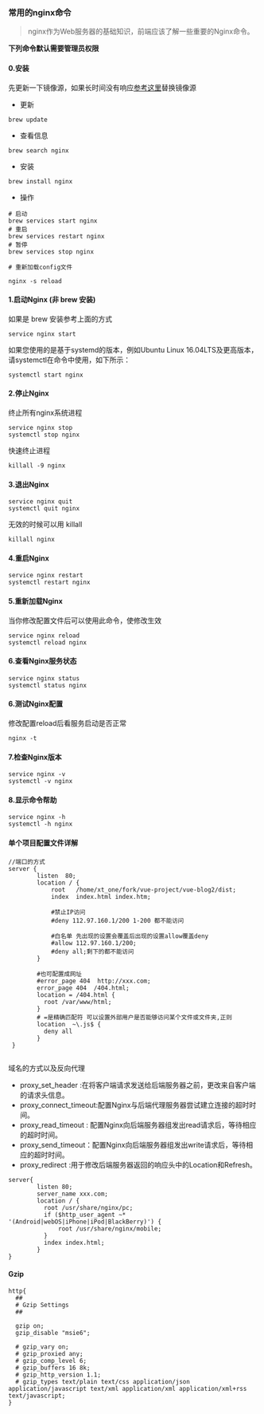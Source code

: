 ### 常用的nginx命令
> nginx作为Web服务器的基础知识，前端应该了解一些重要的Nginx命令。

**下列命令默认需要管理员权限**

#### 0.安装
先更新一下镜像源，如果长时间没有响应[参考这里](https://mirrors.tuna.tsinghua.edu.cn/help/homebrew/)替换镜像源
+ 更新
```
brew update
```
+ 查看信息

```
brew search nginx
```
+ 安装

```
brew install nginx
```
+ 操作

```
# 启动
brew services start nginx
# 重启
brew services restart nginx
# 暂停
brew services stop nginx

# 重新加载config文件

nginx -s reload
```


#### 1.启动Nginx (非 brew 安装)
如果是 brew 安装参考上面的方式
```
service nginx start
```
如果您使用的是基于systemd的版本，例如Ubuntu Linux 16.04LTS及更高版本，请systemctl在命令中使用，如下所示：
```
systemctl start nginx
```
#### 2.停止Nginx
终止所有nginx系统进程
```
service nginx stop
systemctl stop nginx
```
快速终止进程
```
killall -9 nginx
```
#### 3.退出Nginx
```
service nginx quit
systemctl quit nginx

```
无效的时候可以用 killall

```
killall nginx
```

#### 4.重启Nginx
```
service nginx restart
systemctl restart nginx
```
#### 5.重新加载Nginx
当你修改配置文件后可以使用此命令，使修改生效
```
service nginx reload
systemctl reload nginx
```
#### 6.查看Nginx服务状态
```
service nginx status
systemctl status nginx
```

#### 6.测试Nginx配置
修改配置reload后看服务启动是否正常
```
nginx -t
```
#### 7.检查Nginx版本
```
service nginx -v
systemctl -v nginx
```
#### 8.显示命令帮助
```
service nginx -h
systemctl -h nginx
```


#### 单个项目配置文件详解
```
//端口的方式
server {
        listen  80;
        location / {
            root   /home/xt_one/fork/vue-project/vue-blog2/dist;
            index  index.html index.htm;

            #禁止IP访问
            #deny 112.97.160.1/200 1-200 都不能访问

            #白名单 先出现的设置会覆盖后出现的设置allow覆盖deny
            #allow 112.97.160.1/200;
            #deny all;剩下的都不能访问
        }

        #也可配置成网址
        #error_page 404  http://xxx.com;
        error_page 404  /404.html;
        location = /404.html { 
          root /var/www/html;
        }
        # =是精确匹配符 可以设置外部用户是否能够访问某个文件或文件夹,正则
        location  ~\.js$ { 
          deny all
        }
 }


```

域名的方式以及反向代理
+ proxy_set_header :在将客户端请求发送给后端服务器之前，更改来自客户端的请求头信息。
+ proxy_connect_timeout:配置Nginx与后端代理服务器尝试建立连接的超时时间。
+ proxy_read_timeout : 配置Nginx向后端服务器组发出read请求后，等待相应的超时时间。
+ proxy_send_timeout：配置Nginx向后端服务器组发出write请求后，等待相应的超时时间。
+ proxy_redirect :用于修改后端服务器返回的响应头中的Location和Refresh。
```
server{
        listen 80;
        server_name xxx.com;
        location / {
          root /usr/share/nginx/pc;
          if ($http_user_agent ~* '(Android|webOS|iPhone|iPod|BlackBerry)') {
              root /usr/share/nginx/mobile;
          }
          index index.html;
        }
}
```

#### Gzip
```
http{
  ##
  # Gzip Settings
  ##

  gzip on;
  gzip_disable "msie6";

  # gzip_vary on;
  # gzip_proxied any;
  # gzip_comp_level 6;
  # gzip_buffers 16 8k;
  # gzip_http_version 1.1;
  # gzip_types text/plain text/css application/json application/javascript text/xml application/xml application/xml+rss text/javascript;
}
```